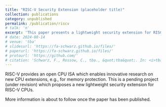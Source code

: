 ```yaml
---
title: "RISC-V Security Extension (placeholder title)"
collection: publications
category: unpublished
permalink: /publication/riscv
# talk: 'n'
excerpt: 'This paper presents a lightweight security extension for RISC-V CPUs. The paper is currently under revision.'
# date: 2024-08-14
# venue: 'tba'
# slidesurl: 'https://fa-schwarz.github.io/files/'
# paperurl: 'https://fa-schwarz.github.io/files/'
# protourl: 'https://github.com/'
# citation: 'Schwarz, F., Rossow, C., tba., &quot;tba&quot;. In: <i>tba</i>. tba 2024'
---
```


RISC-V provides an open CPU ISA which enables innovative research on new CPU extensions, e.g., for memory protection.
This is a pending project (under revision) which proposes a new lightweight security extension for RISC-V CPUs.

More information is about to follow once the paper has been published.
